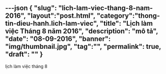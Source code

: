 ---json
{
    "slug": "lich-lam-viec-thang-8-nam-2016",
    "layout":"post.html",
    "category":"thong-tin-dieu-hanh.lich-lam-viec",
    "title": "Lịch làm việc Tháng 8 năm 2016",
    "description": "mô tả",
    "date": "08-09-2016",
    "banner": "img/thumbnail.jpg",
    "tag":"",
    "permalink": true,
    "draft": ""
}
---
lịch làm việc tháng 8